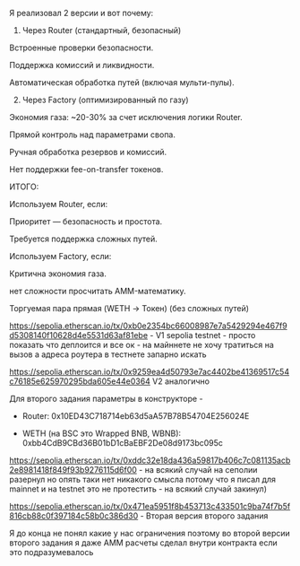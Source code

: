 Я реализовал 2 версии и вот почему:

1) Через Router (стандартный, безопасный)

Встроенные проверки безопасности.

Поддержка комиссий и ликвидности.

Автоматическая обработка путей (включая мульти-пулы).

2) Через Factory (оптимизированный по газу)

Экономия газа: ~20-30% за счет исключения логики Router.

Прямой контроль над параметрами свопа.

Ручная обработка резервов и комиссий.

Нет поддержки fee-on-transfer токенов.

ИТОГО:

Используем Router, если:

Приоритет — безопасность и простота.

Требуется поддержка сложных путей.

Используем Factory, если:

Критична экономия газа.

нет сложности просчитать AMM-математику.

Торгуемая пара прямая (WETH → Токен) (без сложных путей)


https://sepolia.etherscan.io/tx/0xb0e2354bc66008987e7a5429294e467f9d5308140f10628d4e5531d63af81ebe - V1 sepolia testnet - просто показать что деплоится и все ок - на майннете не хочу тратиться на вызов а адреса роутера в тестнете запарно искать

https://sepolia.etherscan.io/tx/0x9259ea4d50793e7ac4402be41369517c54c76185e625970295bda605e44e0364 V2 аналогично

Для второго задания параметры в конструкторе - 

- Router: 0x10ED43C718714eb63d5aA57B78B54704E256024E

- WETH (на BSC это Wrapped BNB, WBNB): 0xbb4CdB9CBd36B01bD1cBaEBF2De08d9173bc095c

https://sepolia.etherscan.io/tx/0xddc32e18da436a59817b406c7c081135acb2e8981418f849f93b9276115d6f00 - на всякий случай на сеполии разернул но опять таки нет никакого смысла потому что я писал для mainnet и на testnet это не протестить - на всякий случай закинул)

https://sepolia.etherscan.io/tx/0x471ea5951f8b453713c433501c9ba74f7b5f816cb88c0f397184c58b0c386d30 - Вторая версия второго задания

Я до конца не понял какие у нас ограничения поэтому во второй версии второго задания я даже AMM расчеты сделал внутри контракта если это подразумевалось 


